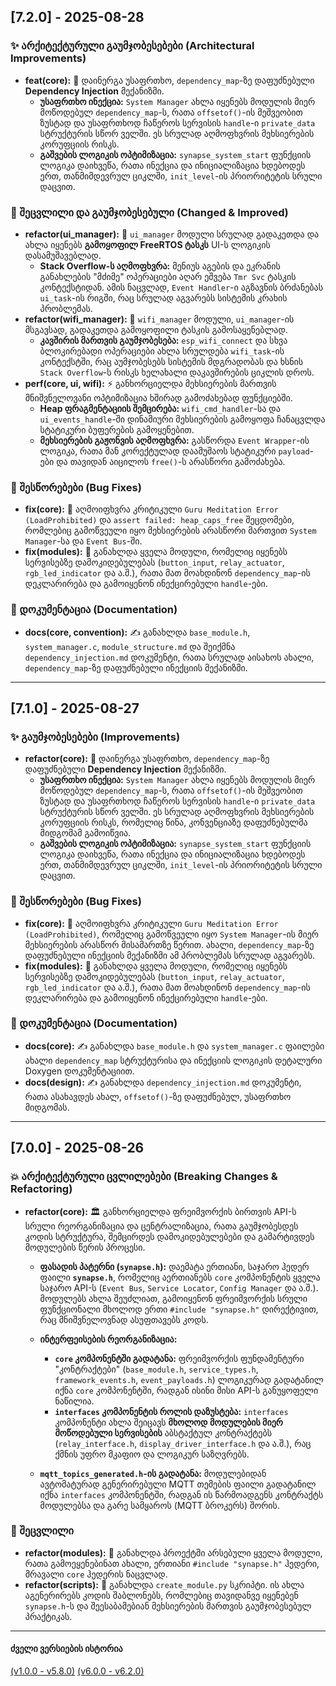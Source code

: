## [7.2.0] - 2025-08-28

### ✨ არქიტექტურული გაუმჯობესებები (Architectural Improvements)

- **feat(core):** 🚀 დაინერგა უსაფრთხო, `dependency_map`-ზე დაფუძნებული **Dependency Injection** მექანიზმი.
  - **უსაფრთხო ინექცია:** `System Manager` ახლა იყენებს მოდულის მიერ მოწოდებულ `dependency_map`-ს, რათა `offsetof()`-ის მეშვეობით ზუსტად და უსაფრთხოდ ჩაწეროს სერვისის `handle`-ი `private_data` სტრუქტურის სწორ ველში. ეს სრულად აღმოფხვრის მეხსიერების კორუფციის რისკს.
  - **გაშვების ლოგიკის ოპტიმიზაცია:** `synapse_system_start` ფუნქციის ლოგიკა დაიხვეწა, რათა ინექცია და ინიციალიზაცია ხდებოდეს ერთ, თანმიმდევრულ ციკლში, `init_level`-ის პრიორიტეტის სრული დაცვით.

### 🔄 შეცვლილი და გაუმჯობესებული (Changed & Improved)

- **refactor(ui_manager):** 🧠 `ui_manager` მოდული სრულად გადაკეთდა და ახლა იყენებს **გამოყოფილ FreeRTOS ტასკს** UI-ს ლოგიკის დასამუშავებლად.
  - **Stack Overflow-ს აღმოფხვრა:** მენიუს აგების და ეკრანის განახლების "მძიმე" ოპერაციები აღარ ეშვება `Tmr Svc` ტასკის კონტექსტიდან. ამის ნაცვლად, `Event Handler`-ი აგზავნის ბრძანებას `ui_task`-ის რიგში, რაც სრულად აგვარებს სისტემის კრახის პრობლემას.
- **refactor(wifi_manager):** 📶 `wifi_manager` მოდული, `ui_manager`-ის მსგავსად, გადაკეთდა გამოყოფილი ტასკის გამოსაყენებლად.
  - **კავშირის მართვის გაუმჯობესება:** `esp_wifi_connect` და სხვა ბლოკირებადი ოპერაციები ახლა სრულდება `wifi_task`-ის კონტექსტში, რაც აუმჯობესებს სისტემის მდგრადობას და ხსნის `Stack Overflow`-ს რისკს ხელახალი დაკავშირების ციკლის დროს.
- **perf(core, ui, wifi):** ⚡️ განხორციელდა მეხსიერების მართვის მნიშვნელოვანი ოპტიმიზაცია ხშირად გამოძახებად ფუნქციებში.
  - **Heap ფრაგმენტაციის შემცირება:** `wifi_cmd_handler`-სა და `ui_events_handle`-ში დინამიური მეხსიერების გამოყოფა ჩანაცვლდა სტატიკური ბუფერების გამოყენებით.
  - **მეხსიერების გაჟონვის აღმოფხვრა:** გასწორდა `Event Wrapper`-ის ლოგიკა, რათა მან კორექტულად დაამუშაოს სტატიკური `payload`-ები და თავიდან აიცილოს `free()`-ს არასწორი გამოძახება.

### 🐛 შესწორებები (Bug Fixes)

- **fix(core):** 🐞 აღმოიფხვრა კრიტიკული `Guru Meditation Error (LoadProhibited)` და `assert failed: heap_caps_free` შეცდომები, რომლებიც გამოწვეული იყო მეხსიერების არასწორი მართვით `System Manager`-სა და `Event Bus`-ში.
- **fix(modules):** 🔧 განახლდა ყველა მოდული, რომელიც იყენებს სერვისებზე დამოკიდებულებას (`button_input`, `relay_actuator`, `rgb_led_indicator` და ა.შ.), რათა მათ მოახდინონ `dependency_map`-ის დეკლარირება და გამოიყენონ ინექცირებული `handle`-ები.

### 📄 დოკუმენტაცია (Documentation)

- **docs(core, convention):** ✍️ განახლდა `base_module.h`, `system_manager.c`, `module_structure.md` და შეიქმნა `dependency_injection.md` დოკუმენტი, რათა სრულად აისახოს ახალი, `dependency_map`-ზე დაფუძნებული ინექციის მექანიზმი.

---

## [7.1.0] - 2025-08-27

### ✨ გაუმჯობესებები (Improvements)

- **refactor(core):** 🚀 დაინერგა უსაფრთხო, `dependency_map`-ზე დაფუძნებული **Dependency Injection** მექანიზმი.
  - **უსაფრთხო ინექცია:** `System Manager` ახლა იყენებს მოდულის მიერ მოწოდებულ `dependency_map`-ს, რათა `offsetof()`-ის მეშვეობით ზუსტად და უსაფრთხოდ ჩაწეროს სერვისის `handle`-ი `private_data` სტრუქტურის სწორ ველში. ეს სრულად აღმოფხვრის მეხსიერების კორუფციის რისკს, რომელიც წინა, კონვენციაზე დაფუძნებულმა მიდგომამ გამოიწვია.
  - **გაშვების ლოგიკის ოპტიმიზაცია:** `synapse_system_start` ფუნქციის ლოგიკა დაიხვეწა, რათა ინექცია და ინიციალიზაცია ხდებოდეს ერთ, თანმიმდევრულ ციკლში, `init_level`-ის პრიორიტეტის სრული დაცვით.

### 🐛 შესწორებები (Bug Fixes)

- **fix(core):** 🐞 აღმოიფხვრა კრიტიკული `Guru Meditation Error (LoadProhibited)`, რომელიც გამოწვეული იყო `System Manager`-ის მიერ მეხსიერების არასწორ მისამართზე წერით. ახალი, `dependency_map`-ზე დაფუძნებული ინექციის მექანიზმი ამ პრობლემას სრულად აგვარებს.
- **fix(modules):** 🔧 განახლდა ყველა მოდული, რომელიც იყენებს სერვისებზე დამოკიდებულებას (`button_input`, `relay_actuator`, `rgb_led_indicator` და ა.შ.), რათა მათ მოახდინონ `dependency_map`-ის დეკლარირება და გამოიყენონ ინექცირებული `handle`-ები.

### 📄 დოკუმენტაცია (Documentation)

- **docs(core):** ✍️ განახლდა `base_module.h` და `system_manager.c` ფაილები ახალი `dependency_map` სტრუქტურისა და ინექციის ლოგიკის დეტალური Doxygen დოკუმენტაციით.
- **docs(design):** ✍️ განახლდა `dependency_injection.md` დოკუმენტი, რათა ასახავდეს ახალ, `offsetof()`-ზე დაფუძნებულ, უსაფრთხო მიდგომას.

---

## [7.0.0] - 2025-08-26

### 💥 არქიტექტურული ცვლილებები (Breaking Changes & Refactoring)

- **refactor(core):** 🏛️ განხორციელდა ფრეიმვორქის ბირთვის API-ს სრული რეორგანიზაცია და ცენტრალიზაცია, რათა გაუმჯობესდეს კოდის სტრუქტურა, შემცირდეს დამოკიდებულებები და გამარტივდეს მოდულების წერის პროცესი.

  - **ფასადის პატერნი (`synapse.h`):** დაემატა ერთიანი, საჯარო ჰედერ ფაილი **`synapse.h`**, რომელიც აერთიანებს `core` კომპონენტის ყველა საჯარო API-ს (`Event Bus`, `Service Locator`, `Config Manager` და ა.შ.). მოდულებს ახლა შეუძლიათ, გამოიყენონ ფრეიმვორქის სრული ფუნქციონალი მხოლოდ ერთი `#include "synapse.h"` დირექტივით, რაც მნიშვნელოვნად ასუფთავებს კოდს.

  - **ინტერფეისების რეორგანიზაცია:**
    - **`core` კომპონენტში გადატანა:** ფრეიმვორქის ფუნდამენტური "კონტრაქტები" (`base_module.h`, `service_types.h`, `framework_events.h`, `event_payloads.h`) ლოგიკურად გადატანილ იქნა `core` კომპონენტში, რადგან ისინი მისი API-ს განუყოფელი ნაწილია.
    - **`interfaces` კომპონენტის როლის დაზუსტება:** `interfaces` კომპონენტი ახლა შეიცავს **მხოლოდ მოდულების მიერ მოწოდებული სერვისების** აბსტაქტულ კონტრაქტებს (`relay_interface.h`, `display_driver_interface.h` და ა.შ.), რაც ქმნის უფრო მკაფიო და ლოგიკურ საზღვრებს.

  - **`mqtt_topics_generated.h`-ის გადატანა:** მოდულებიდან ავტომატურად გენერირებული MQTT თემების ფაილი გადატანილ იქნა `interfaces` კომპონენტში, რადგან ის წარმოადგენს კონტრაქტს მოდულებსა და გარე სამყაროს (MQTT ბროკერს) შორის.

### 🔄 შეცვლილი

- **refactor(modules):** 🧹 განახლდა პროექტში არსებული ყველა მოდული, რათა გამოეყენებინათ ახალი, ერთიანი `#include "synapse.h"` ჰედერი, მრავალი `core` ჰედერის ნაცვლად.
- **refactor(scripts):** 🤖 განახლდა `create_module.py` სკრიპტი. ის ახლა აგენერირებს კოდის შაბლონებს, რომლებიც თავიდანვე იყენებენ `synapse.h`-ს და შეესაბამებიან მეხსიერების მართვის გაუმჯობესებულ პრაქტიკას.

---

#### ძველი ვერსიების ისტორია

[(v1.0.0 - v5.8.0)](docs/changelog/v5.md)
[(v6.0.0 - v6.2.0)](docs/changelog/v6.md)
